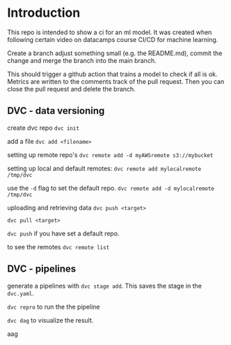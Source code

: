 # Introduction

This repo is intended to show a ci for an ml model. It was created when following certain video on datacamps course CI/CD for machine learning.

Create a branch adjust something small (e.g. the README.md), commit the change and merge the branch into the main branch. 

This should trigger a github action that trains a model to check if all is ok. Metrics are written to the comments track of the pull request. Then you can close the pull request and delete the branch.

## DVC - data versioning

create dvc repo
`dvc init`

add a file 
`dvc add <filename>`

setting up remote repo's 
`dvc remote add -d myAWSremote s3://mybucket`

setting up local and default remotes:
`dvc remote add mylocalremote /tmp/dvc`

use the `-d` flag to set the default repo.
`dvc remote add -d mylocalremote /tmp/dvc`

uploading and retrieving data
`dvc push <target>`

`dvc pull <target>`

`dvc push` if you have set a default repo. 

to see the remotes
`dvc remote list`

## DVC - pipelines

generate a pipelines with `dvc stage add`. This saves the stage in the `dvc.yaml`. 

`dvc repro` to run the the pipeline

`dvc dag` to visualize the result.

aag
